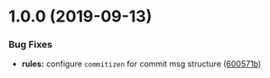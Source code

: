 # 1.0.0 (2019-09-13)


### Bug Fixes

* **rules:** configure `commitizen` for commit msg structure ([600571b](https://github.com/foyerlive/fl-cli/commit/600571b))
